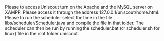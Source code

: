 Please to access Uniscout turn on the Apache and the MySQL server on XAMPP.
Please access it through the address 127.0.0.1/uniscout/home.html.
Please to run the scheduler select the time in the file libs/scheduler/Scheduler.java and compile the file in that folder.
The scheduler can then be run by running the scheduler.bat (or scheduler.sh for linux) file in the root folder uniscout.